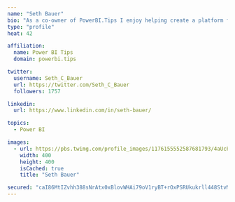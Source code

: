 ```yaml
---
name: "Seth Bauer"
bio: "As a co-owner of PowerBI.Tips I enjoy helping create a platform for new and advanced users alike to learn and expand their skills and get the most out of Power BI."
type: "profile"
heat: 42

affiliation:
  name: Power BI Tips
  domain: powerbi.tips

twitter:
  username: Seth_C_Bauer
  url: https://twitter.com/Seth_C_Bauer
  followers: 1757

linkedin:
  url: https://www.linkedin.com/in/seth-bauer/

topics:
  - Power BI

images:
  - url: https://pbs.twimg.com/profile_images/1176155552587681793/4aUcPKoe_400x400.jpg
    width: 400
    height: 400
    isCached: true
    title: "Seth Bauer"

secured: "caI86MtIZvhh388sNrAtx0xBlovWHAi79oV1ryBT+rOxPSRUkukrll448StvM7oQNCrI+ut7hMUfAvqCj4HQ7MaP3rKtXHF2J6PwHl1A23gpX2oUbjiVk31m6RfAeNkcTCnBFhttYt4D9h2d1rjV53sQ/5WRk5RrKLJt12ZNXUSrcVbknCPvrc5dEN40yP68NJG34rIXeG0tBXU0IcjUTz23XC/spNojSYvPU3SClM03A28DDssRQITBMDcLhEsRRbZ9pFnbOxH9gJJdisn4WSyeiWl2BZ/DHZFarNq0VO8qDT8NG4qq2tC11ZpKHffeoQh7olSInrc/DeBwAQpmcU+7OsTGLFq5VIfkq83JcWRztjiIztOIxij9QzOE/m2bcUr9AQMhwWRlOzNacahrROmqUSm5HBga8xTZ5R/O3nc=;zqpIR+sYMS/mstTN2MMHiw=="
---
```


